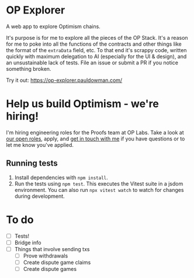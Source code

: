 # OP Explorer

 A web app to explore Optimism chains.

It's purpose is for me to explore all the pieces of the OP Stack. It's a reason for me to poke into all the functions of the contracts and other things like the format of the `extraData` field, etc. To that end it's scrappy code, written quickly with maximum delegation to AI (especially for the UI & design), and an unsustainable lack of tests. File an issue or submit a PR if you notice something broken.

Try it out: https://op-explorer.pauldowman.com/


# Help us build Optimism - we're hiring!

I'm hiring engineering roles for the Proofs team at OP Labs. Take a look at [our open roles](https://jobs.ashbyhq.com/oplabs), apply, and [get in touch with me](https://www.pauldowman.com/) if you have questions or to let me know you've applied.

## Running tests

1. Install dependencies with `npm install`.
2. Run the tests using `npm test`. This executes the Vitest suite in a jsdom environment.
   You can also run `npx vitest watch` to watch for changes during development.


 # To do

- [ ] Tests!
- [ ] Bridge info
- [ ] Things that involve sending txs
   - [ ] Prove withdrawals
   - [ ] Create dispute game claims
   - [ ] Create dispute games
